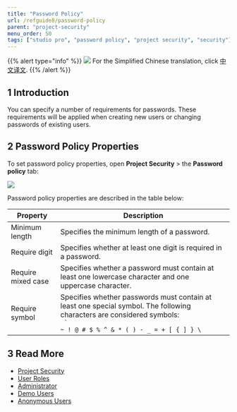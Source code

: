 ```yaml
---
title: "Password Policy"
url: /refguide8/password-policy
parent: "project-security"
menu_order: 50
tags: ["studio pro", "password policy", "project security", "security"]
---
```


{{% alert type="info" %}}
<img src="attachments/chinese-translation/china.png" style="display: inline-block; margin: 0" /> For the Simplified Chinese translation, click [中文译文](https://cdn.mendix.tencent-cloud.com/documentation/refguide8/password-policy.pdf).
{{% /alert %}}

## 1 Introduction

You can specify a number of requirements for passwords. These requirements will be applied when creating new users or changing passwords of existing users.

## 2 Password Policy Properties

To set password policy properties, open **Project Security** > the **Password policy** tab:

![](attachments/password-policy/password-policy-tab.png)

Password policy properties are described in the table below:

| Property           | Description                                                  |
| ------------------ | ------------------------------------------------------------ |
| Minimum length     | Specifies the minimum length of a password.                  |
| Require digit      | Specifies whether at least one digit is required in a password. |
| Require mixed case | Specifies whether a password must contain at least one lowercase character and one uppercase character. |
| Require symbol     | Specifies whether passwords must contain at least one special symbol. The following characters are considered symbols: <br /> <code> ` ~ ! @ # $ % ^ & * ( ) - _ = + [ { ] } \ </code> |

## 3 Read More

* [Project Security](project-security)
* [User Roles](user-roles)
* [Administrator](administrator)
* [Demo Users](demo-users)
* [Anonymous Users](anonymous-users)
